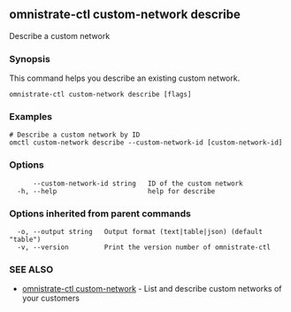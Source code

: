 ## omnistrate-ctl custom-network describe

Describe a custom network

### Synopsis

This command helps you describe an existing custom network.

```
omnistrate-ctl custom-network describe [flags]
```

### Examples

```
# Describe a custom network by ID
omctl custom-network describe --custom-network-id [custom-network-id]
```

### Options

```
      --custom-network-id string   ID of the custom network
  -h, --help                       help for describe
```

### Options inherited from parent commands

```
  -o, --output string   Output format (text|table|json) (default "table")
  -v, --version         Print the version number of omnistrate-ctl
```

### SEE ALSO

- [omnistrate-ctl custom-network](omnistrate-ctl_custom-network.md) - List and describe custom networks of your customers
